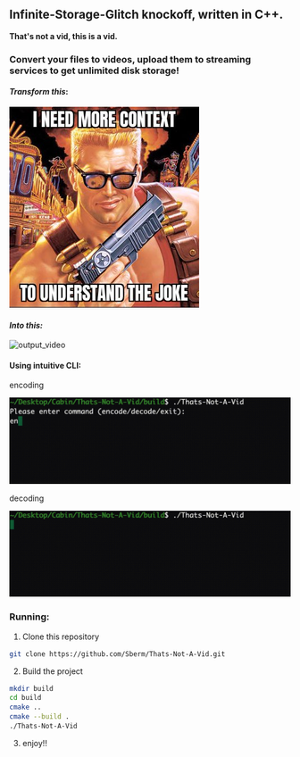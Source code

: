 ## Infinite-Storage-Glitch knockoff, written in C++.

**That's not a vid, this is a vid.**



### Convert your files to videos, upload them to streaming services to get unlimited disk storage!



#### *Transform this*:

![need_more_context](readme_images/need_more_context.jpeg)

#### *Into this:*

![output_video](readme_images/output_video.gif)



#### Using intuitive CLI:

encoding

![encode_video](readme_images/encode_video.gif)

decoding

![decode_video](readme_images/decode_video.gif)

### Running:

1. Clone this repository 

```bash
git clone https://github.com/Sberm/Thats-Not-A-Vid.git
```

2. Build the project

```bash
mkdir build
cd build
cmake ..
cmake --build .
./Thats-Not-A-Vid
```

3. enjoy!!
